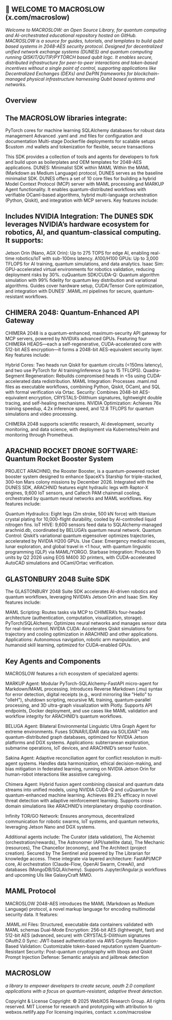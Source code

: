 ## 🐪 WELCOME TO MACROSLOW (x.com/macroslow)

*Welcome to MACROSLOW: an Open Source Library, for quantum computing and AI-orchestrated educational repository hosted on GitHub. MACROSLOW is a source for guides, tutorials, and templates to build qubit based systems in 2048-AES security protocol. Designed for decentralized unified network exchange systems (DUNES) and quantum computing running QISKIT/QUTIP/PYTORCH based qubit logc. It enables secure, distributed infrastructure for peer-to-peer interactions and token-based incentives without a single point of control, supporting applications like Decentralized Exchanges (DEXs) and DePIN frameworks for blockchain-managed physical infrastructure harnessing Qubit based systems and networks.*

## Overview

## The MACROSLOW libraries integrate:

PyTorch cores for machine learning
SQLAlchemy databases for robust data management
Advanced .yaml and .md files for configuration and documentation
Multi-stage Dockerfile deployments for scalable setups
$custom .md wallets and tokenization for flexible, secure transactions

This SDK provides a collection of tools and agents for developers to fork and build upon as boilerplates and OEM templates for 2048-AES applications.
DUNES: Minimalist SDK within MAML
Within the MAML (Markdown as Medium Language) protocol, DUNES serves as the baseline minimalist SDK. DUNES offers a set of 10 core files for building a hybrid Model Context Protocol (MCP) server with MAML processing and MARKUP Agent functionality. It enables quantum-distributed workflows with verifiable OCaml-based algorithms, hybrid multi-language orchestration (Python, Qiskit), and integration with MCP servers. Key features include:


## Includes NVIDIA Integration: The DUNES SDK leverages NVIDIA’s hardware ecosystem for robotics, AI, and quantum-classical computing. It supports:

Jetson Orin (Nano, AGX Orin): Up to 275 TOPS for edge AI, enabling real-time robotics/IoT with sub-100ms latency.
A100/H100 GPUs: Up to 3,000 TFLOPS for AI training, quantum simulations, and data analytics.
Isaac Sim: GPU-accelerated virtual environments for robotics validation, reducing deployment risks by 30%.
cuQuantum SDK/CUDA-Q: Quantum algorithm simulation with 99% fidelity for quantum key distribution and variational algorithms.
Guides cover hardware setup, CUDA/Tensor Core optimization, and integration with DUNES’ .MAML.ml pipelines for secure, quantum-resistant workflows.


## CHIMERA 2048: Quantum-Enhanced API Gateway

CHIMERA 2048 is a quantum-enhanced, maximum-security API gateway for MCP servers, powered by NVIDIA’s advanced GPUs. Featuring four CHIMERA HEADS—each a self-regenerative, CUDA-accelerated core with 512-bit AES encryption—it forms a 2048-bit AES-equivalent security layer. Key features include:

Hybrid Cores: Two heads run Qiskit for quantum circuits (<150ms latency), and two use PyTorch for AI training/inference (up to 15 TFLOPS).
Quadra-Segment Regeneration: Rebuilds compromised heads in <5s using CUDA-accelerated data redistribution.
MAML Integration: Processes .maml.md files as executable workflows, combining Python, Qiskit, OCaml, and SQL with formal verification via Ortac.
Security: Combines 2048-bit AES-equivalent encryption, CRYSTALS-Dilithium signatures, lightweight double tracing, and self-healing mechanisms.
NVIDIA Optimization: Achieves 76x training speedup, 4.2x inference speed, and 12.8 TFLOPS for quantum simulations and video processing.

CHIMERA 2048 supports scientific research, AI development, security monitoring, and data science, with deployment via Kubernetes/Helm and monitoring through Prometheus.


## ARACHNID ROCKET DRONE SOFTWARE: Quantum Rocket Booster System

PROJECT ARACHNID, the Rooster Booster, is a quantum-powered rocket booster system designed to enhance SpaceX’s Starship for triple-stacked, 300-ton Mars colony missions by December 2026. Integrated with the DUNES SDK, ARACHNID features eight hydraulic legs with Raptor-X engines, 9,600 IoT sensors, and Caltech PAM chainmail cooling, orchestrated by quantum neural networks and MAML workflows. Key features include:

Quantum Hydraulics: 
Eight legs (2m stroke, 500 kN force) with titanium crystal plating for 10,000-flight durability, cooled by AI-controlled liquid nitrogen fins.
IoT HIVE: 9,600 sensors feed data to SQLAlchemy-managed arachnid.db, coordinated by BELUGA’s quantum neural network.
Quantum Control: Qiskit’s variational quantum eigensolver optimizes trajectories, accelerated by NVIDIA H200 GPUs.
Use Case: Emergency medical rescues, lunar exploration, and global travel in <1 hour, with quantum linguistic programming (QLP) via MAML/YORGO.
Starbase Integration: Produces 10 units by Q2 2026 using EOS M400 3D printers, with CUDA-accelerated AutoCAD simulations and OCaml/Ortac verification.

## GLASTONBURY 2048 Suite SDK
The GLASTONBURY 2048 Suite SDK accelerates AI-driven robotics and quantum workflows, leveraging NVIDIA’s Jetson Orin and Isaac Sim. Key features include:

MAML Scripting: Routes tasks via MCP to CHIMERA’s four-headed architecture (authentication, computation, visualization, storage).
PyTorch/SQLAlchemy: Optimizes neural networks and manages sensor data for real-time control.
NVIDIA CUDA: Accelerates Qiskit simulations for trajectory and cooling optimization in ARACHNID and other applications.
Applications: Autonomous navigation, robotic arm manipulation, and humanoid skill learning, optimized for CUDA-enabled GPUs.

## Key Agents and Components

MACROSLOW features a rich ecosystem of specialized agents:

MARKUP Agent: Modular PyTorch-SQLAlchemy-FastAPI micro-agent for Markdown/MAML processing. Introduces Reverse Markdown (.mu) syntax for error detection, digital receipts (e.g., word mirroring like "Hello" to "olleH"), shutdown scripting, recursive ML training, quantum-parallel processing, and 3D ultra-graph visualization with Plotly. Supports API endpoints, Docker deployment, and use cases like MAML validation and workflow integrity for ARACHNID’s quantum workflows.

BELUGA Agent: Bilateral Environmental Linguistic Ultra Graph Agent for extreme environments. Fuses SONAR/LIDAR data via SOLIDAR™ into quantum-distributed graph databases, optimized for NVIDIA Jetson platforms and DGX systems. Applications: subterranean exploration, submarine operations, IoT devices, and ARACHNID’s sensor fusion.

Sakina Agent: Adaptive reconciliation agent for conflict resolution in multi-agent systems. Handles data harmonization, ethical decision-making, and bias mitigation in federated learning, running on NVIDIA Jetson Orin for human-robot interactions like assistive caregiving.

Chimera Agent: Hybrid fusion agent combining classical and quantum data streams into unified models, using NVIDIA CUDA-Q and cuQuantum for quantum-enhanced machine learning. Achieves 89.2% efficacy in novel threat detection with adaptive reinforcement learning. Supports cross-domain simulations like ARACHNID’s interplanetary dropship coordination.

Infinity TOR/GO Network: Ensures anonymous, decentralized communication for robotic swarms, IoT systems, and quantum networks, leveraging Jetson Nano and DGX systems.

Additional agents include: The Curator (data validation), The Alchemist (orchestration/rewards), The Astronomer (API/satellite data), The Mechanic (resources), The Chancellor (economy), and The Architect (project creation). Secured by The Sentinel and powered by The Librarian for knowledge access.
These integrate via layered architecture: FastAPI/MCP core, AI orchestration (Claude-Flow, OpenAI Swarm, CrewAI), and databases (MongoDB/SQLAlchemy). Supports Jupyter/Angular.js workflows and upcoming UIs like GalaxyCraft MMO.

## MAML Protocol
MACROSLOW 2048-AES introduces the MAML (Markdown as Medium Language) protocol, a novel markup language for encoding multimodal security data. It features:

.MAML.ml Files: Structured, executable data containers validated with MAML schemas
Dual-Mode Encryption: 256-bit AES (lightweight, fast) and 512-bit AES (advanced, secure) with CRYSTALS-Dilithium signatures
OAuth2.0 Sync: JWT-based authentication via AWS Cognito
Reputation-Based Validation: Customizable token-based reputation system
Quantum-Resistant Security: Post-quantum cryptography with liboqs and Qiskit
Prompt Injection Defense: Semantic analysis and jailbreak detection

## MACROSLOW

*a library to empower developers to create secure, oauth 2.0 compliant applications with a focus on quantum-resistant, adaptive threat detection.*

Copyright & License
Copyright: © 2025 WebXOS Research Group. All rights reserved. MIT License for research and prototyping with attribution to webxos.netlify.app For licensing inquiries, contact: x.com/macroslow
